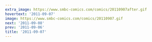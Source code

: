 ```yaml
---
extra_image: https://www.smbc-comics.com/comics/20110907after.gif
hovertext: '2011-09-07'
image: https://www.smbc-comics.com/comics/20110907.gif
next: '2011-09-08'
prev: '2011-09-06'
title: '2011-09-07'
---
```

